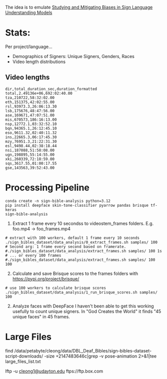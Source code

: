 The idea is to emulate [Studying and Mitigating Biases in Sign Language Understanding Models](https://arxiv.org/abs/2410.05206)


# Stats: 

Per project/language... 
* Demographics of Signers: Unique Signers, Genders, Races
* Video length distributions


## Video lengths

```
dir,total_duration_sec,duration_formatted
total,2.49136e+06,692:02:40.00
tza,210722,58:32:02.00
eth,151375,42:02:55.00
rsl,93973.3,26:06:13.30
lsb,175676,48:47:56.00
ase,169671,47:07:51.00
mis,670573,186:16:13.00
nsp,12772.1,03:32:52.10
bqn,94365.1,26:12:45.10
eso,9611.32,02:40:11.32
ins,22665.3,06:17:45.30
mzy,76951.3,21:22:31.30
esl,9498.44,02:38:18.44
nsi,187088,51:58:08.00
ugn,198895,55:14:55.00
xki,260339,72:18:59.00
sqs,3617.55,01:00:17.55
gse,143563,39:52:43.00
```

# Processing Pipeline

```
conda create -n sign-bible-analysis python=3.12
pip install deepface skin-tone-classifier pyarrow pandas brisque tf-keras
sign-bible-analysis
```


1. Extract 1 frame every 10 secondss to videostem_frames folders. E.g. foo.mp4 -> foo_frames.mp4
```
# extract with 100 workers, default 1 frame every 10 seconds
./sign_bibles_dataset/data_analysis/0_extract_frames.sh samples/ 100
# Second arg: 1 frame every second based on framerate.
#./sign_bibles_dataset/data_analysis/extract_frames.sh samples/ 100 1s 
# ... or every 100 frames
#./sign_bibles_dataset/data_analysis/extract_frames.sh samples/ 100 100 
```
2. Calculate and save Brisque scores to the frames folders with https://pypi.org/project/brisque/

```
# use 100 workers to calculate brisque scores
./sign_bibles_dataset/data_analysis/1_run_brisque_scores.sh samples/ 100
```

2. Analyze faces with DeepFace
I haven't been able to get this working usefully to count unique signers. 
In "God Creates the World" it finds "45 unique faces" in 45 frames. 

# Large Files
find /data/petabyte/cleong/data/DBL_Deaf_Bibles/sign-bibles-dataset-script-downloads/ -size +2147483646c|grep -v pose-animation 2>&1|tee large_files_list.txt



lftp -u cleong1@udayton.edu ftps://ftp.box.com